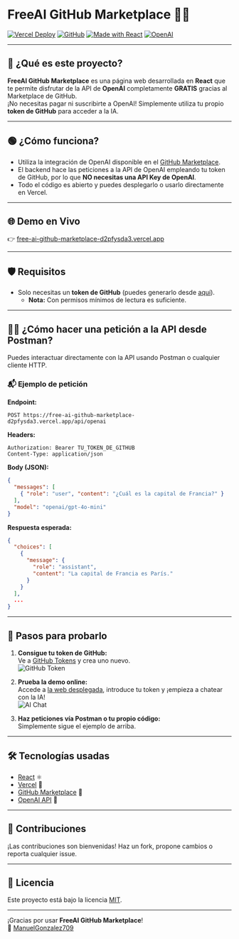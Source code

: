 # FreeAI GitHub Marketplace 🚀🤖

[![Vercel Deploy](https://img.shields.io/badge/Deployed%20on-Vercel-000?logo=vercel)](https://free-ai-github-marketplace-d2pfysda3.vercel.app/)
[![GitHub](https://img.shields.io/github/license/ManuelGonzalez709/FreeAI-github-Marketplace?style=flat-square)](LICENSE)
[![Made with React](https://img.shields.io/badge/Made%20with-React-61dafb?logo=react&logoColor=white)](https://reactjs.org/)
[![OpenAI](https://img.shields.io/badge/OpenAI%20API-GitHub%20Marketplace-blue?logo=openai)](https://github.com/marketplace?type=actions&query=openai)

---

## 🌟 ¿Qué es este proyecto?

**FreeAI GitHub Marketplace** es una página web desarrollada en **React** que te permite disfrutar de la API de **OpenAI** completamente **GRATIS** gracias al Marketplace de GitHub.  
¡No necesitas pagar ni suscribirte a OpenAI! Simplemente utiliza tu propio **token de GitHub** para acceder a la IA.

---

## 🟢 ¿Cómo funciona?

- Utiliza la integración de OpenAI disponible en el [GitHub Marketplace](https://github.com/marketplace?type=actions&query=openai).
- El backend hace las peticiones a la API de OpenAI empleando tu token de GitHub, por lo que **NO necesitas una API Key de OpenAI**.
- Todo el código es abierto y puedes desplegarlo o usarlo directamente en Vercel.

---

## 🌐 Demo en Vivo

👉 [free-ai-github-marketplace-d2pfysda3.vercel.app](https://free-ai-github-marketplace-d2pfysda3.vercel.app/)

---

## 🛡️ Requisitos

- Solo necesitas un **token de GitHub** (puedes generarlo desde [aquí](https://github.com/settings/tokens)).
  - **Nota:** Con permisos mínimos de lectura es suficiente.

---

## 🧑‍💻 ¿Cómo hacer una petición a la API desde Postman?

Puedes interactuar directamente con la API usando Postman o cualquier cliente HTTP.

### 📬 Ejemplo de petición

**Endpoint:**
```
POST https://free-ai-github-marketplace-d2pfysda3.vercel.app/api/openai
```

**Headers:**
```
Authorization: Bearer TU_TOKEN_DE_GITHUB
Content-Type: application/json
```

**Body (JSON):**
```json
{
  "messages": [
    { "role": "user", "content": "¿Cuál es la capital de Francia?" }
  ],
  "model": "openai/gpt-4o-mini"
}
```

**Respuesta esperada:**
```json
{
  "choices": [
    {
      "message": {
        "role": "assistant",
        "content": "La capital de Francia es París."
      }
    }
  ],
  ...
}
```

---

## 📝 Pasos para probarlo

1. **Consigue tu token de GitHub:**  
   Ve a [GitHub Tokens](https://github.com/settings/tokens) y crea uno nuevo.  
   ![GitHub Token](https://img.shields.io/badge/GitHub-Token-blue?logo=github)

2. **Prueba la demo online:**  
   Accede a [la web desplegada](https://free-ai-github-marketplace-d2pfysda3.vercel.app/), introduce tu token y ¡empieza a chatear con la IA!  
   ![AI Chat](https://img.shields.io/badge/Chat%20con-OpenAI-green?logo=openai)

3. **Haz peticiones vía Postman o tu propio código:**  
   Simplemente sigue el ejemplo de arriba.

---

## 🛠️ Tecnologías usadas

- [React](https://reactjs.org/) ⚛️
- [Vercel](https://vercel.com/) 🚀
- [GitHub Marketplace](https://github.com/marketplace) 🛒
- [OpenAI API](https://platform.openai.com/docs/) 🤖

---

## 🎁 Contribuciones

¡Las contribuciones son bienvenidas! Haz un fork, propone cambios o reporta cualquier issue.

---

## 📄 Licencia

Este proyecto está bajo la licencia [MIT](LICENSE).

---

¡Gracias por usar **FreeAI GitHub Marketplace**!  
💬 [ManuelGonzalez709](https://github.com/ManuelGonzalez709)
